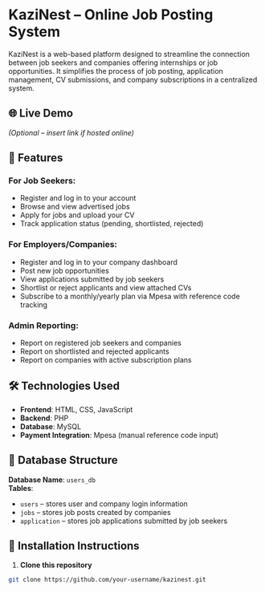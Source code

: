 # KaziNest – Online Job Posting System

KaziNest is a web-based platform designed to streamline the connection between job seekers and companies offering internships or job opportunities. It simplifies the process of job posting, application management, CV submissions, and company subscriptions in a centralized system.

## 🌐 Live Demo
*(Optional – insert link if hosted online)*

## 📌 Features

### For Job Seekers:
- Register and log in to your account
- Browse and view advertised jobs
- Apply for jobs and upload your CV
- Track application status (pending, shortlisted, rejected)

### For Employers/Companies:
- Register and log in to your company dashboard
- Post new job opportunities
- View applications submitted by job seekers
- Shortlist or reject applicants and view attached CVs
- Subscribe to a monthly/yearly plan via Mpesa with reference code tracking

### Admin Reporting:
- Report on registered job seekers and companies
- Report on shortlisted and rejected applicants
- Report on companies with active subscription plans

## 🛠️ Technologies Used
- **Frontend**: HTML, CSS, JavaScript
- **Backend**: PHP
- **Database**: MySQL
- **Payment Integration**: Mpesa (manual reference code input)

## 📁 Database Structure
**Database Name**: `users_db`  
**Tables**:
- `users` – stores user and company login information
- `jobs` – stores job posts created by companies
- `application` – stores job applications submitted by job seekers

## 🧪 Installation Instructions

1. **Clone this repository**  
```bash
git clone https://github.com/your-username/kazinest.git

